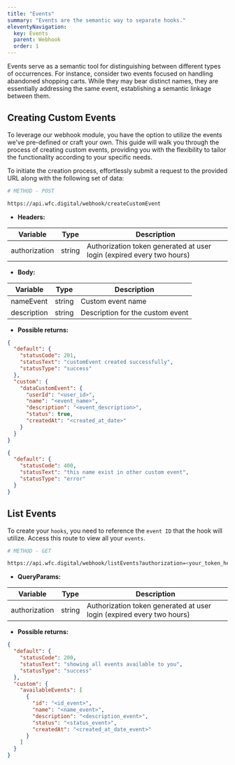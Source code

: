 ```yaml
---
title: "Events"
summary: "Events are the semantic way to separate hooks."
eleventyNavigation:
  key: Events
  parent: Webhook
  order: 1
---
```


Events serve as a semantic tool for distinguishing between different types of occurrences. For instance, consider two events focused on handling abandoned shopping carts. While they may bear distinct names, they are essentially addressing the same event, establishing a semantic linkage between them.

## Creating Custom Events

To leverage our webhook module, you have the option to utilize the events we've pre-defined or craft your own. This guide will walk you through the process of creating custom events, providing you with the flexibility to tailor the functionality according to your specific needs.

To initiate the creation process, effortlessly submit a request to the provided URL along with the following set of data:

```bash
# METHOD - POST

https://api.wfc.digital/webhook/createCustomEvent
```

- **Headers:**

<div class="table-responsive">
  <table class="table table--striped table--hover">
    <thead>
      <tr>
        <th>Variable</th>
        <th>Type</th>
        <th>Description</th>
      </tr>
    </thead>
    <tbody>
    <tr>
      <td>authorization</td>
      <td>string</td>
      <td>Authorization token generated at user login (expired every two hours)</td>
    </tr>
    </tbody>
  </table>
</div>

- **Body:**

<div class="table-responsive">
  <table class="table table--striped table--hover">
    <thead>
      <tr>
        <th>Variable</th>
        <th>Type</th>
        <th>Description</th>
      </tr>
    </thead>
    <tbody>
    <tr>
      <td>nameEvent</td>
      <td>string</td>
      <td>Custom event name</td>
    </tr>
     <tr>
      <td>description</td>
      <td>string</td>
      <td>Description for the custom event</td>
    </tr>
    </tbody>
  </table>
</div>

- **Possible returns:**

```json
{
  "default": {
    "statusCode": 201,
    "statusText": "customEvent created successfully",
    "statusType": "success"
  },
  "custom": {
    "dataCustomEvent": {
      "userId": "<user_id>",
      "name": "<event_name>",
      "description": "<event_description>",
      "status": true,
      "createdAt": "<created_at_date>"
    }
  }
}
```

```json
{
  "default": {
    "statusCode": 400,
    "statusText": "this name exist in other custom event",
    "statusType": "error"
  }
}
```

## List Events

To create your `hooks`, you need to reference the `event ID` that the hook will utilize. Access this route to view all your `events`.

```bash
# METHOD - GET

https://api.wfc.digital/webhook/listEvents?authorization=<your_token_here>
```

- **QueryParams:**

<div class="table-responsive">
  <table class="table table--striped table--hover">
    <thead>
      <tr>
        <th>Variable</th>
        <th>Type</th>
        <th>Description</th>
      </tr>
    </thead>
    <tbody>
    <tr>
      <td>authorization</td>
      <td>string</td>
      <td>Authorization token generated at user login (expired every two hours)</td>
    </tr>
    </tbody>
  </table>
</div>

- **Possible returns:**

```json
{
  "default": {
    "statusCode": 200,
    "statusText": "showing all events available to you",
    "statusType": "success"
  },
  "custom": {
    "availableEvents": [
      {
        "id": "<id_event>",
        "name": "<name_event>",
        "description": "<description_event>",
        "status": "<status_event>",
        "createdAt": "<created_at_date_event>"
      }
    ]
  }
}
```
